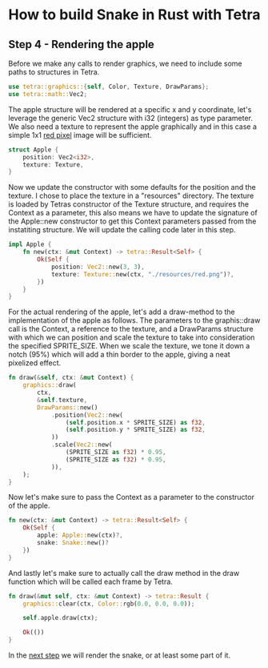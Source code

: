 # How to build Snake in Rust with Tetra
## Step 4 - Rendering the apple
Before we make any calls to render graphics, we need to include some paths to structures in Tetra.
```rust
use tetra::graphics::{self, Color, Texture, DrawParams};
use tetra::math::Vec2;
```
The apple structure will be rendered at a specific x and y coordinate, let's leverage the generic Vec2 structure with i32 (integers) as type parameter. We also need a texture to represent the apple graphically and in this case a simple 1x1 [red pixel] image will be sufficient.
```rust
struct Apple {
    position: Vec2<i32>,
    texture: Texture,
}
```
Now we update the constructor with some defaults for the position and the texture. I chose to place the texture in a "resources" directory. The texture is loaded by Tetras constructor of the Texture structure, and requires the Context as a parameter, this also means we have to update the signature of the Apple::new constructor to get this Context parameters passed from the instatiting structure. We will update the calling code later in this step.
```rust
impl Apple {
    fn new(ctx: &mut Context) -> tetra::Result<Self> {
        Ok(Self {
            position: Vec2::new(3, 3),
            texture: Texture::new(ctx, "./resources/red.png")?,
        })
    }
}
```
For the actual rendering of the apple, let's add a draw-method to the implementation of the apple as follows. The parameters to the graphis::draw call is the Context, a reference to the texture, and a DrawParams structure with which we can position and scale the texture to take into consideration the specified SPRITE_SIZE. When we scale the texture, we tone it down a notch (95%) which will add a thin border to the apple, giving a neat pixelized effect.
```rust
fn draw(&self, ctx: &mut Context) {
    graphics::draw(
        ctx,
        &self.texture,
        DrawParams::new()
            .position(Vec2::new(
                (self.position.x * SPRITE_SIZE) as f32,
                (self.position.y * SPRITE_SIZE) as f32,
            ))                   
            .scale(Vec2::new(
                (SPRITE_SIZE as f32) * 0.95,
                (SPRITE_SIZE as f32) * 0.95,
            )),
    );
}
```
Now let's make sure to pass the Context as a parameter to the constructor of the apple.
```rust
fn new(ctx: &mut Context) -> tetra::Result<Self> {
    Ok(Self {
        apple: Apple::new(ctx)?,
        snake: Snake::new()?
    })
}
```
And lastly let's make sure to actually call the draw method in the draw function which will be called each frame by Tetra.
```rust
fn draw(&mut self, ctx: &mut Context) -> tetra::Result {
    graphics::clear(ctx, Color::rgb(0.0, 0.0, 0.0));

    self.apple.draw(ctx);

    Ok(())
}
```
In the [next step](step_5.md) we will render the snake, or at least some part of it.

[red pixel]: https://github.com/programmeramera/snake-in-tetra/blob/master/resources/red.png
